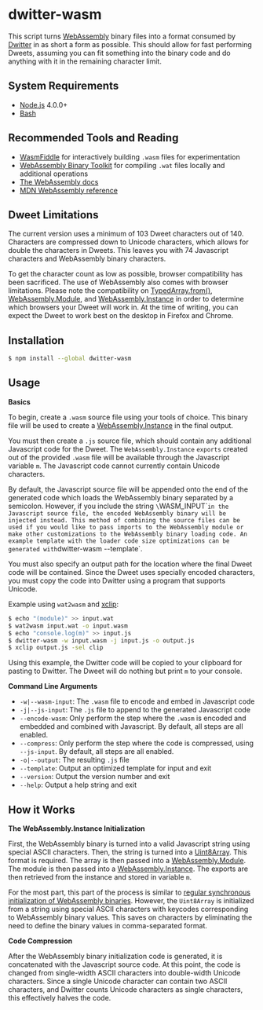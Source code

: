 # dwitter-wasm

This script turns [WebAssembly](https://webassembly.org/) binary files into a format consumed by [Dwitter](https://www.dwitter.net/) in as short a form as possible.
This should allow for fast performing Dweets, assuming you can fit something into the binary code and do anything with it in the remaining character limit.

## System Requirements

- [Node.js](https://nodejs.org/) 4.0.0+
- [Bash](https://www.gnu.org/software/bash/)

## Recommended Tools and Reading

- [WasmFiddle](https://wasdk.github.io/WasmFiddle/) for interactively building `.wasm` files for experimentation
- [WebAssembly Binary Toolkit](https://github.com/WebAssembly/wabt) for compiling `.wat` files locally and additional operations
- [The WebAssembly docs](https://webassembly.org/docs/js/)
- [MDN WebAssembly reference](https://developer.mozilla.org/en-US/docs/Web/JavaScript/Reference/Global_Objects/WebAssembly)

## Dweet Limitations

The current version uses a minimum of 103 Dweet characters out of 140.
Characters are compressed down to Unicode characters, which allows for double the characters in Dweets.
This leaves you with 74 Javascript characters and WebAssembly binary characters.

To get the character count as low as possible, browser compatibility has been sacrificed.
The use of WebAssembly also comes with browser limitations.
Please note the compatibility on
[TypedArray.from()](https://developer.mozilla.org/en-US/docs/Web/JavaScript/Reference/Global_Objects/TypedArray/from#Browser_compatibility),
[WebAssembly.Module](https://developer.mozilla.org/en-US/docs/Web/JavaScript/Reference/Global_Objects/WebAssembly/Module#Browser_compatibility),
and [WebAssembly.Instance](https://developer.mozilla.org/en-US/docs/Web/JavaScript/Reference/Global_Objects/WebAssembly/Instance#Browser_compatibility)
in order to determine which browsers your Dweet will work in.
At the time of writing, you can expect the Dweet to work best on the desktop in Firefox and Chrome.

## Installation

```bash
$ npm install --global dwitter-wasm
```

## Usage

**Basics**

To begin, create a `.wasm` source file using your tools of choice.
This binary file will be used to create a [WebAssembly.Instance](https://developer.mozilla.org/en-US/docs/Web/JavaScript/Reference/Global_Objects/WebAssembly/Instance) in the final output.

You must then create a `.js` source file, which should contain any additional Javascript code for the Dweet.
The `WebAssembly.Instance` `exports` created out of the provided `.wasm` file will be available through the Javascript variable `m`.
The Javascript code cannot currently contain Unicode characters.

By default, the Javascript source file will be appended onto the end of the generated code which loads the WebAssembly binary separated by a semicolon.
However, if you include the string `\`WASM_INPUT\`` in the Javascript source file, the encoded WebAssembly binary will be injected instead.
This method of combining the source files can be used if you would like to pass imports to the WebAssembly module or make other customizations to the WebAssembly binary loading code.
An example template with the loader code size optimizations can be generated with `dwitter-wasm --template`.

You must also specify an output path for the location where the final Dweet code will be contained.
Since the Dweet uses specially encoded characters, you must copy the code into Dwitter using a program that supports Unicode.

Example using `wat2wasm` and [xclip](https://github.com/astrand/xclip):

```bash
$ echo "(module)" >> input.wat
$ wat2wasm input.wat -o input.wasm
$ echo "console.log(m)" >> input.js
$ dwitter-wasm -w input.wasm -j input.js -o output.js
$ xclip output.js -sel clip
```

Using this example, the Dwitter code will be copied to your clipboard for pasting to Dwitter.
The Dweet will do nothing but print `m` to your console.

**Command Line Arguments**

- `-w|--wasm-input`: The `.wasm` file to encode and embed in Javascript code
- `-j|--js-input`: The `.js` file to append to the generated Javascript code
- `--encode-wasm`: Only perform the step where the `.wasm` is encoded and embedded and combined with Javascript.
                   By default, all steps are all enabled.
- `--compress`: Only perform the step where the code is compressed, using `--js-input`.
                By default, all steps are all enabled.
- `-o|--output`: The resulting `.js` file
- `--template`: Output an optimized template for input and exit
- `--version`: Output the version number and exit
- `--help`: Output a help string and exit

## How it Works

**The WebAssembly.Instance Initialization**

First, the WebAssembly binary is turned into a valid Javascript string using special ASCII characters.
Then, the string is turned into a [Uint8Array](https://developer.mozilla.org/en-US/docs/Web/JavaScript/Reference/Global_Objects/Uint8Array).
This format is required.
The array is then passed into a [WebAssembly.Module](https://developer.mozilla.org/en-US/docs/Web/JavaScript/Reference/Global_Objects/WebAssembly/Module).
The module is then passed into a [WebAssembly.Instance](https://developer.mozilla.org/en-US/docs/Web/JavaScript/Reference/Global_Objects/WebAssembly/Instance).
The exports are then retrieved from the instance and stored in variable `m`.

For the most part, this part of the process is similar to [regular synchronous initialization of WebAssembly binaries](https://medium.com/@mbebenita/hello-world-in-webassembly-83951757775).
However, the `Uint8Array` is initialized from a string using special ASCII characters with keycodes corresponding to WebAssembly binary values.
This saves on characters by eliminating the need to define the binary values in comma-separated format.

**Code Compression**

After the WebAssembly binary initialization code is generated, it is concatenated with the Javascript source code.
At this point, the code is changed from single-width ASCII characters into double-width Unicode characters.
Since a single Unicode character can contain two ASCII characters, and Dwitter counts Unicode characters as single characters, this effectively halves the code.
